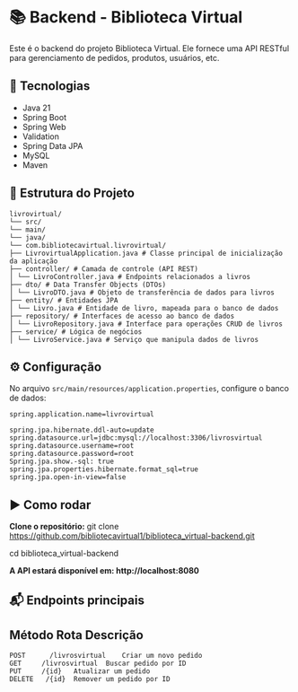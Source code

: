 # 📚 **Backend - Biblioteca Virtual**

Este é o backend do projeto Biblioteca Virtual. Ele fornece uma API RESTful para gerenciamento de pedidos, produtos, usuários, etc.

## 🚀 Tecnologias

- Java 21
- Spring Boot
- Spring Web
- Validation
- Spring Data JPA
- MySQL
- Maven

## 📁 Estrutura do Projeto

```
livrovirtual/ 
└── src/ 
└── main/ 
└── java/ 
└── com.bibliotecavirtual.livrovirtual/ 
├── LivrovirtualApplication.java # Classe principal de inicialização da aplicação 
├── controller/ # Camada de controle (API REST) 
│ └── LivroController.java # Endpoints relacionados a livros 
├── dto/ # Data Transfer Objects (DTOs) 
│ └── LivroDTO.java # Objeto de transferência de dados para livros 
├── entity/ # Entidades JPA 
│ └── Livro.java # Entidade de livro, mapeada para o banco de dados 
├── repository/ # Interfaces de acesso ao banco de dados 
│ └── LivroRepository.java # Interface para operações CRUD de livros 
├── service/ # Lógica de negócios 
│ └── LivroService.java # Serviço que manipula dados de livros
```
## ⚙️ Configuração

No arquivo `src/main/resources/application.properties`, configure o banco de dados:

```properties
spring.application.name=livrovirtual

spring.jpa.hibernate.ddl-auto=update
spring.datasource.url=jdbc:mysql://localhost:3306/livrosvirtual
spring.datasource.username=root
spring.datasource.password=root
Spring.jpa.show.-sql: true
spring.jpa.properties.hibernate.format_sql=true
spring.jpa.open-in-view=false
```

## ▶️ **Como rodar**
**Clone o repositório:**
git clone https://github.com/bibliotecavirtual1/biblioteca_virtual-backend.git

cd biblioteca_virtual-backend


**A API estará disponível em: http://localhost:8080**

## 📬 **Endpoints principais**


## **Método	Rota	Descrição**

```
POST	  /livrosvirtual	Criar um novo pedido
GET	    /livrosvirtual	Buscar pedido por ID
PUT	    /{id}	Atualizar um pedido
DELETE	 /{id}	Remover um pedido por ID
```
